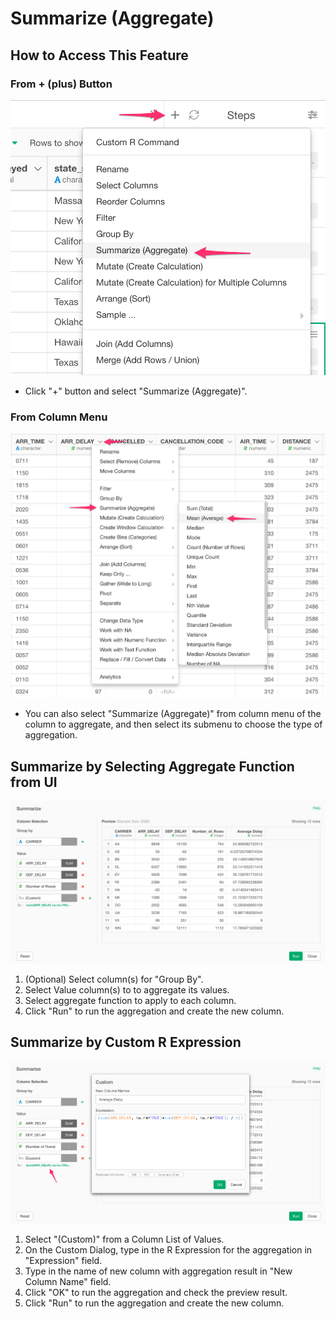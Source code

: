 # Summarize (Aggregate)

## How to Access This Feature

### From + (plus) Button
![](images/command-summarize-df-menu.png)

* Click "+" button and select "Summarize (Aggregate)".

### From Column Menu
![](images/command-summarize-column-menu.png)

* You can also select "Summarize (Aggregate)" from column menu of the column to aggregate, and then select its submenu to choose the type of aggregation.

## Summarize by Selecting Aggregate Function from UI
![](images/summarize-column.png)

1. (Optional) Select column(s) for "Group By".
2. Select Value column(s) to to aggregate its values.
3. Select aggregate function to apply to each column.
5. Click "Run" to run the aggregation and create the new column.

## Summarize by Custom R Expression
![](images/summarize-custom.png)

1. Select "(Custom)" from a Column List of Values.
2. On the Custom Dialog, type in the R Expression for the aggregation in "Expression" field.
3. Type in the name of new column with aggregation result in "New Column Name" field.
4. Click "OK" to run the aggregation and check the preview result.
5. Click "Run" to run the aggregation and create the new column.
